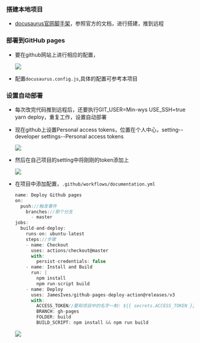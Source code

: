 ### 搭建本地项目

- [docusaurus官网脚手架](https://link.juejin.cn/?target=https%3A%2F%2Fwww.docusaurus.cn%2Fdocs%2Finstallation)，参照官方的文档，进行搭建，推到远程

### 部署到GitHub pages

- 要在github网站上进行相应的配置，

  ![](https://files.catbox.moe/6qjyo0.png)
- 配置`docusaurus.config.js`,具体的配置可参考本项目

### 设置自动部署

- 每次改完代码推到远程后，还要执行GIT_USER=Min-wys USE_SSH=true yarn deploy，重复工作，设置自动部署

- 现在github上设置Personal access tokens，位置在个人中心，setting--developer settings--Personal access tokens

  ![](https://files.catbox.moe/auwqh2.png)

- 然后在自己项目的setting中将刚刚的token添加上

  ![](https://files.catbox.moe/v5ixba.png)

- 在项目中添加配置，`.github/workflows/documentation.yml`

  ```js
  name: Deploy Github pages
  on:
    push://触发事件
      branches://那个分支
        - master
  jobs:
    build-and-deploy:
      runs-on: ubuntu-latest
      steps://步骤
      - name: Checkout
        uses: actions/checkout@master
        with:
          persist-credentials: false
      - name: Install and Build
        run: |
          npm install
          npm run-script build 
      - name: Deploy
        uses: JamesIves/github-pages-deploy-action@releases/v3
        with:
          ACCESS_TOKEN//要和项目中的名字一制: ${{ secrets.ACCESS_TOKEN }}
          BRANCH: gh-pages
          FOLDER: build
          BUILD_SCRIPT: npm install && npm run build
  ```

  ![](https://files.catbox.moe/qwyf6h.png)